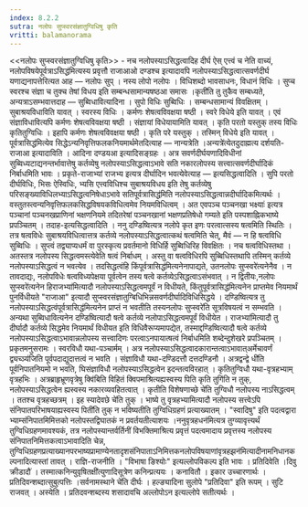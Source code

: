 ```yaml
---
index: 8.2.2
sutra: नलोपः सुप्स्वरसंज्ञातुग्विधिषु कृति
vritti: balamanorama
---
```


<<नलोपः सुप्स्वरसंज्ञातुग्विधिषु कृति>> - नच नलोपस्याऽसिद्धत्वादिह दीर्घ ऐस् एत्त्वं च नेति वाच्यं, नलोपविषयेपूर्वत्राऽसिद्ध॑मित्यस्य प्रवृत्तौ राजाआओ दण्डश्च इत्यादावपि नलोपस्याऽसिद्धत्वात्सवर्णदीर्घ यणाद्यनापत्तेरित्यत आह — नलोपः सुप् । नस्य लोपो नलोपः । विधिशब्दो भावसाधनः, विधानं विधिः । सुप्च स्वरश्च संज्ञा च तुक्च तेषां विधय इति सम्बन्धसामान्यषष्ठआ समासः ।कृती॑ति तु तुकैव सम्बध्यते, अन्यत्राऽसम्भवात्तदाह — सुब्विधावित्यादिना । सुपो विधिः सुब्विधिः । सम्बन्धसामान्यं विवक्षितम् । सुबाश्रयविधाविति यावत् । स्वरस्य विधिः । कर्मणः शेषत्वविवक्षया षष्ठी । स्वरे विधेये इति यावत् । एवं संज्ञाविधावित्यपि कर्मणः शेषत्वविवक्षया षष्ठी । संज्ञायां विधेयायामिति यावत् । कृति परतो यस्तुक् तस्य विधिः कृतितुग्विधिः । इहापि कर्मणः शेषत्वविवक्षया षष्ठी । कृति परे यस्तुक् । तस्मिन् विधेये इति यावत् ।पूर्वत्रासिद्ध॑मित्येव सिद्धेऽन्यनिवृत्तिफलकनियमार्थमेतदित्याह — नान्यत्रेति ।अन्यत्रे॑त्येतदुदाह्मत्य दर्शयति-राजाआ इत्यादाविति । आदिना दण्डयआ इत्यादिसङ्ग्रहः । अत्र सवर्णदीर्घयणादिविधीनां सुब्विध्यटाद्यनन्तर्भावात्तेषु कर्तव्येषु नलोपस्याऽसिद्धत्वाऽभावे सति नकारलोपस्य सत्त्वात्सवर्णदीर्घादिकं निर्बाधमिति भावः । प्रकृते-राजाभ्यां राजभ्य इत्यत्र दीर्घादिन भवत्येवेत्याह — इत्यसिद्धत्वादिति । सुपि परतो दीर्घविधिः, भिसः ऐस्विधिः, भ्यसि एत्त्वविधिश्च सुबाश्रयविधय इति तेषु कर्तव्येषु परिसङ्ख्याविधिलभ्याऽसिद्धत्वनिषेधाऽभावे सतिपूर्वत्रासिद्ध॑मिति नलोपस्याऽसिद्धत्वान्नदीर्घादिकमित्यर्थः । वस्तुतस्त्वन्यनिवृत्तिफलकसिद्धविषयकविधित्वमेव नियमविधित्वम् । अत एवपञ्च पञ्चनखा भक्ष्याः॑ इत्यत्र पञ्चानां पञ्चनखप्राणिनां भक्षणनियमे तदितरेषां पञ्चनखानां भक्षणप्रतिषेधो गम्यते इति पस्पशाह्निकभाष्ये प्रपञ्चितम् । तदाह-इत्यसिद्धत्वादिति । ननु दण्डिष्वित्यत्र नलोपे कृत इणः परत्वात्सस्य षत्वमिति स्थितिः । तत्र षत्वविधेः सुबाश्रयविधित्वात्तत्र कर्तव्ये नलोपस्याऽसिद्धत्वात्कथं षत्वमिति चेत्, मैवं — न हि षत्वविधि सुब्विधिः । सुप्त्वं तद्व्याप्यधर्मं वा पुरस्कृत्य प्रवर्तमानो विधिर्हि सुब्विधिरिह विवक्षितः । नच षत्वविधिस्तथा । अतस्तत्र नलोपस्य सिद्धत्वमस्त्येवेति षत्वं निर्बाधम् । अस्तु वा षत्वविधिरपि सुब्बिधिस्तथापि तस्मिन् कर्तव्ये नलोपस्याऽसिद्धत्वं न भवत्येव । तदसिद्धत्वंहि किंपूर्वत्रासिद्ध॑मित्यनेनापाद्यते, उतनलोपः सुप्स्वरे॑त्यनेनैव  । न तावदाद्यः, नलोपविधेः षत्वविध्यपेक्षया पूर्वत्वेन तस्य षत्वे कर्तव्येऽसिद्धत्वाऽसंभवात् । न द्वितीयः,नलोपः सुप्स्वरे॑त्यनेन हिराजभ्या॑मित्यादौ नलोपस्याऽसिद्धत्वमपूर्वं न विधीयते, किंतुपूर्वत्रासिद्ध॑मित्यनेन प्राप्तमेव नियमार्थं पुनर्विधीयते "राजाआ" इत्यादौ सुप्स्वरसंज्ञातुग्बिधिभिन्नसवर्णदीर्घादिविधिसिद्धये । दण्डिष्वित्यत्र तु नलोपस्याऽसिद्धत्वंपूर्वत्रासिद्ध॑मित्यनेन प्राप्तं न भवतीति तस्यनलोपः सुप्स्वरे॑ति सूत्रविषयत्वं न सम्भवति । अन्यथा सुब्विधावित्यनेन दण्डिष्वित्यादौ षत्वे कर्तव्ये नलोपाऽसिद्धत्वमपूर्वं विधीयेत । राजभ्या॑मित्यादौ तु दीर्घादौ कर्तव्ये सिद्धमेव नियमार्थं विधीयत इति विधिवैरूप्यमापद्येत, तस्माद्दण्डिष्वित्यादौ षत्वे कर्तव्ये नलोपस्याऽसिद्धत्वाऽभावान्नलोपस्य सत्त्वादिणः परत्वाऽनपायात्षत्वं निर्बाधमिति शब्देन्दुशेखरे प्रपञ्चितम् । प्रकृतमनुसरामः । स्वरविधौ यथा-पञ्चार्मम् । अत्र नलोपस्याऽसिद्धत्वादकारान्तत्वाऽभावात्अर्मेचावर्णं द्व्यच्ञ्य॑जिति पूर्वपदाद्युदात्तत्वं न भवति । संज्ञाविधौ यथा-दण्डिदत्तौ दत्तदण्डिनौ । अत्रद्वन्द्वे धी॑ति पूर्वनिपातनियमो न भवति, घिसंज्ञाविधौ नलोपस्याऽसिद्धत्वेन इदन्तत्वविरहात् । कृतितुग्विधौ यथा-वृत्रहभ्याम् वृत्रहभिः । अत्रब्राहृभ्रूणवृत्रेषु क्वि॑बिति विहितं क्विपमाश्रित्यह्यस्वस्य पिति कृति तुगि॑ति न तुक्, नलोपस्याऽसिद्धत्वेन ह्यस्वस्य नकारव्यवहितत्वात् । कृतीति विशेषणाच्छे चे॑ति तुग्विधौ नलोपस्य नाऽसिद्धत्वम् । ततश्च वृत्रहच्छत्रम् । इह स्यादेवछे चे॑ति तुक् । भाष्ये तु वृत्रहभ्यामित्यादौ नलोपस्य सत्त्वेऽपि संनिपातपरिभाषयाह्यस्वस्य पिती॑ति तुक् न भविष्यतीति तुग्विधिग्रहणं प्रत्याख्यातम् । "स्वादिषु" इति पदत्वद्वारा भ्याम्संनिपातमिमित्तको नलोपस्तद्विघातकं न प्रवर्तयतीत्याशयः ।ननुवृत्रहधन॑मित्यत्र तुग्व्यावृत्त्यर्थं तुग्विधिग्रहणमावश्यकं, तत्र नलोपस्यान्तर्वर्तिनीं विभक्तिमाश्रित्य प्रवृत्तं पदत्वमादाय प्रवृत्तस्य नलोपस्य संनिपातनिमित्तकत्वाऽभावादिति चेन्न, तुग्विधिग्रहणप्रत्याख्यानपरभाष्यप्रामाण्येनतादृशसंनिपाताऽनिमित्तकनलोपविषयाणांवृत्रहझन॑मित्यादीनामनिधानकल्पनादित्यास्तां तावत् । राज्ञि-राजनीति । "विभाषा ङिश्योः" इत्यल्लोपविकल्प इति भावः । प्रतिदिवेति ।दिवु क्रीडादौ॑ । तस्मात्कनिन्युवृषितक्षी॑त्युणादिसूत्रेण कनिन्प्रत्ययः । कनावितौ । इकार उच्चारणार्थः । प्रतिदिवन्शब्दात्सुबुत्पत्तिः ।सर्वनामस्थाने चे॑ति दीर्घः । हल्ङ्यादिना सुलोपे "प्रतिदिवा" इति रूपम् । सुटि राजवत् । अस्येति । प्रतिदवन्शब्दस्य शसादावचि अल्लोपोऽन इत्यल्लोपे सतीत्यर्थः ।
